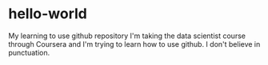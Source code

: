 # hello-world
My learning to use github repository
I'm taking the data scientist course through Coursera and I'm trying to learn how to use github. 
I don't believe in punctuation.
